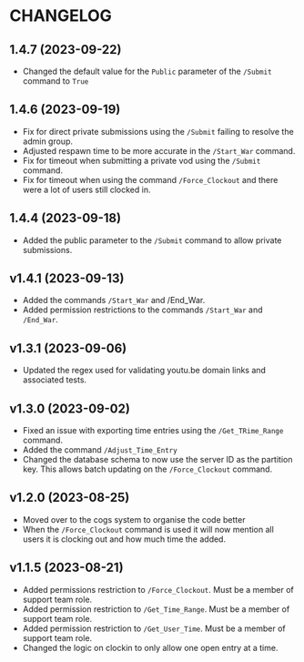 # CHANGELOG

## 1.4.7 (2023-09-22)

* Changed the default value for the ```Public``` parameter of the ```/Submit``` command to ```True```

## 1.4.6 (2023-09-19)

* Fix for direct private submissions using the ```/Submit``` failing to resolve the admin group.
* Adjusted respawn time to be more accurate in the ```/Start_War``` command.
* Fix for timeout when submitting a private vod using the ```/Submit``` command.
* Fix for timeout when using the command ```/Force_Clockout``` and there were a lot of users still clocked in.

## 1.4.4 (2023-09-18)

* Added the public parameter to the ```/Submit``` command to allow private submissions.

## v1.4.1 (2023-09-13)

* Added the commands ```/Start_War``` and /End_War.
* Added permission restrictions to the commands ```/Start_War``` and ```/End_War```.

## v1.3.1 (2023-09-06)

* Updated the regex used for validating youtu.be domain links and associated tests.

## v1.3.0 (2023-09-02)

* Fixed an issue with exporting time entries using the ```/Get_TRime_Range``` command.
* Added the command ```/Adjust_Time_Entry```
* Changed the database schema to now use the server ID as the partition key. This allows batch updating on the ```/Force_Clockout``` command.

## v1.2.0 (2023-08-25)

* Moved over to the cogs system to organise the code better
* When the ```/Force_Clockout``` command is used it will now mention all users it is clocking out and how much time the added.

## v1.1.5 (2023-08-21)

* Added permissions restriction to ```/Force_Clockout```. Must be a member of support team role.
* Added permission restriction to ```/Get_Time_Range```. Must be a member of support team role.
* Added permission restriction to ```/Get_User_Time```. Must be a member of support team role.
* Changed the logic on clockin to only allow one open entry at a time.
